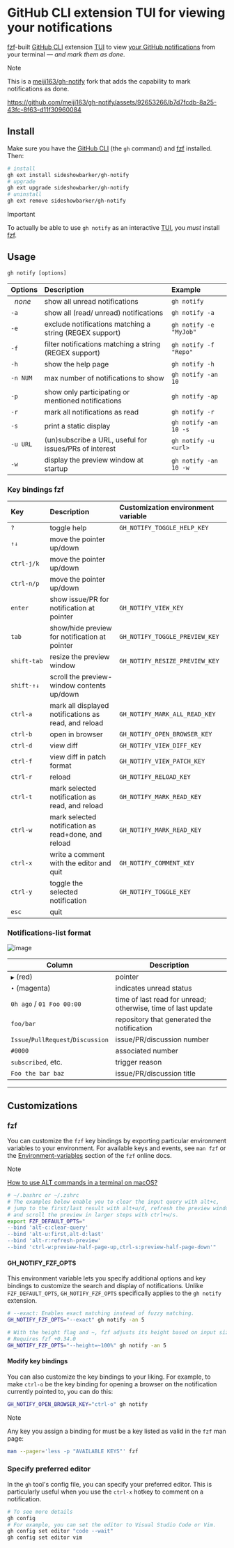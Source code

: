 # GitHub CLI extension TUI for viewing your notifications

[fzf](https://github.com/junegunn/fzf#installation)-built [GitHub CLI](https://github.com/cli/cli) extension [TUI](https://en.wikipedia.org/wiki/Text-based_user_interface) to view [your GitHub notifications](https://github.com/notifications) from your terminal — _and mark them as done_.

> [!NOTE]
> This is a [meiji163/gh-notify](https://github.com/meiji163/gh-notify) fork that adds the capability to mark notifications as done.

https://github.com/meiji163/gh-notify/assets/92653266/b7d7fcdb-8a25-43fc-8f63-d11f30960084

## Install

Make sure you have the [GitHub CLI](https://github.com/cli/cli#installation) (the `gh` command) and [fzf](https://github.com/junegunn/fzf#installation) installed. Then:

```sh
# install
gh ext install sideshowbarker/gh-notify
# upgrade
gh ext upgrade sideshowbarker/gh-notify
# uninstall
gh ext remove sideshowbarker/gh-notify
```

> [!IMPORTANT]
> To actually be able to use `gh notify` as an interactive [TUI](https://en.wikipedia.org/wiki/Text-based_user_interface), you _must_ install [fzf](https://github.com/junegunn/fzf#installation).

## Usage

```
gh notify [options]
```

| Options | Description                                             | Example                                              |
| :------ | :------------------------------------------------------ | :--------------------------------------------------- |
|  _none_ | show all unread notifications                           | `gh notify`                                            |
| `-a`      | show all (read/ unread) notifications                   | `gh notify -a`                                         |
| `-e`      | exclude notifications matching a string (REGEX support) | `gh notify -e "MyJob"`                                 |
| `-f`      | filter notifications matching a string (REGEX support)  | `gh notify -f "Repo"`                                  |
| `-h`      | show the help page                                      | `gh notify -h`                                         |
| `‑n NUM`  | max number of notifications to show                     | `gh notify -an 10`                                     |
| `-p`      | show only participating or mentioned notifications      | `gh notify -ap`                                        |
| `-r`      | mark all notifications as read                          | `gh notify -r`                                         |
| `-s`      | print a static display                                  | `gh notify -an 10 -s`                                  |
| `‑u URL`  | (un)subscribe a URL, useful for issues/PRs of interest  | `gh notify -u <url>`                                   |
| `-w`      | display the preview window at startup                   | `gh notify -an 10 -w`                                  |

### Key bindings fzf

| Key       | Description                                                       | Customization environment variable |
| :-------- | :--------------------------------------------------               | :--------------------------------- |
| `?`         | toggle help                                                       | `GH_NOTIFY_TOGGLE_HELP_KEY`          |
| `↑↓`        | move the pointer up/down                                          |                                    |
| `ctrl-j/k`  | move the pointer up/down                                          |                                    |
| `ctrl-n/p`  | move the pointer up/down                                          |                                    |
| `enter`     | show issue/PR for notification at pointer                         | `GH_NOTIFY_VIEW_KEY`                 |
| `tab`       | show/hide preview for notification at pointer                     | `GH_NOTIFY_TOGGLE_PREVIEW_KEY`       |
| `shift‑tab` | resize the preview window                                         | `GH_NOTIFY_RESIZE_PREVIEW_KEY`       |
| `shift‑↑↓`  | scroll the preview-window contents up/down                        |                                    |
| `ctrl-a`    | mark all displayed notifications as read, and reload                | `GH_NOTIFY_MARK_ALL_READ_KEY`        |
| `ctrl-b`    | open in browser                                                   | `GH_NOTIFY_OPEN_BROWSER_KEY`         |
| `ctrl-d`    | view diff                                                         | `GH_NOTIFY_VIEW_DIFF_KEY`            |
| `ctrl-f`    | view diff in patch format                                         | `GH_NOTIFY_VIEW_PATCH_KEY`           |
| `ctrl-r`    | reload                                                            | `GH_NOTIFY_RELOAD_KEY`               |
| `ctrl-t`    | mark selected notification as read, and reload                | `GH_NOTIFY_MARK_READ_KEY`            |
| `ctrl-w`    | mark selected notification as read+done, and reload       | `GH_NOTIFY_MARK_READ_KEY`            |
| `ctrl-x`    | write a comment with the editor and quit                          | `GH_NOTIFY_COMMENT_KEY`              |
| `ctrl-y`    | toggle the selected notification                                  | `GH_NOTIFY_TOGGLE_KEY`               |
| `esc`       | quit                                                              |                                    |

### Notifications-list format

![image](https://github.com/user-attachments/assets/f54363a3-9e19-4ab9-b755-bec448e7812a)

| Column                        | Description                                                  |
| ----------------------        | ------------------------------------------------------------ |
| `▶` (red)                       | pointer                                                      |
| `•` (magenta)                   | indicates unread status                                      |
| `0h ago` / `01 Foo 00:00`         | time of last read for unread; otherwise, time of last update |
| `foo/bar`                       | repository that generated the notification                   |
| `Issue`/`PullRequest`/`Discussion`  | issue/PR/discussion number                                   |
| `#0000`                         | associated number                                            |
| `subscribed`, etc.              | trigger reason                                               |
| `Foo the bar baz`               | issue/PR/discussion title                                    |

---

## Customizations

### fzf

You can customize the `fzf` key bindings by exporting particular environment variables to your environment. For available keys and events, see `man fzf` or the [Environment-variables](https://github.com/junegunn/fzf#environment-variables) section of the `fzf` online docs.

> [!NOTE]
> [How to use ALT commands in a terminal on macOS?](https://superuser.com/questions/496090/how-to-use-alt-commands-in-a-terminal-on-os-x)

```sh
# ~/.bashrc or ~/.zshrc
# The examples below enable you to clear the input query with alt+c,
# jump to the first/last result with alt+u/d, refresh the preview window with alt+r
# and scroll the preview in larger steps with ctrl+w/s.
export FZF_DEFAULT_OPTS="
--bind 'alt-c:clear-query'
--bind 'alt-u:first,alt-d:last'
--bind 'alt-r:refresh-preview'
--bind 'ctrl-w:preview-half-page-up,ctrl-s:preview-half-page-down'"
```

#### GH_NOTIFY_FZF_OPTS

This environment variable lets you specify additional options and key bindings to customize the search and display of notifications. Unlike `FZF_DEFAULT_OPTS`, `GH_NOTIFY_FZF_OPTS` specifically applies to the `gh notify` extension.

```sh
# --exact: Enables exact matching instead of fuzzy matching.
GH_NOTIFY_FZF_OPTS="--exact" gh notify -an 5
```

```sh
# With the height flag and ~, fzf adjusts its height based on input size without filling the entire screen.
# Requires fzf +0.34.0
GH_NOTIFY_FZF_OPTS="--height=~100%" gh notify -an 5
```

#### Modify key bindings

You can also customize the key bindings to your liking. For example, to make `ctrl-o` be the key binding for opening a browser on the notification currently pointed to, you can do this:

```sh
GH_NOTIFY_OPEN_BROWSER_KEY="ctrl-o" gh notify
```

> [!NOTE]
> Any key you assign a binding for must be a key listed as valid in the `fzf` man page:
>
> ```sh
> man --pager='less -p "AVAILABLE KEYS"' fzf
> ```

### Specify preferred editor

In the `gh` tool's config file, you can specify your preferred editor. This is particularly useful when you use the `ctrl-x` hotkey to comment on a notification.

```sh
# To see more details
gh config
# For example, you can set the editor to Visual Studio Code or Vim.
gh config set editor "code --wait"
gh config set editor vim
```
